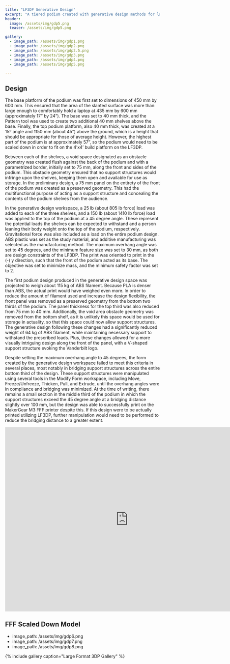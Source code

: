 ```yaml
---
title: "LF3DP Generative Design"
excerpt: "A tiered podium created with generative design methods for large format 3D printing."
header:
  image: /assets/img/gdp5.png
  teaser: /assets/img/gdp5.png

gallery:
  - image_path: /assets/img/gdp1.png
  - image_path: /assets/img/gdp2.png
  - image_path: /assets/img/gdp2.5.png
  - image_path: /assets/img/gdp3.png
  - image_path: /assets/img/gdp4.png
  - image_path: /assets/img/gdp5.png

---
```

## Design
The base platform of the podium was first set to dimensions of 450 mm by 600 mm. This ensured that the area of the slanted surface was more than large enough to comfortably hold a laptop at 435 mm by 600 mm (approximately 17” by 24”). The base was set to 40 mm thick, and the Pattern tool was used to create two additional 40 mm shelves above the base. Finally, the top podium platform, also 40 mm thick, was created at a 15° angle and 1150 mm (about 45”) above the ground, which is a height that should be appropriate for those of average height. However, the highest part of the podium is at approximately 57”, so the podium would need to be scaled down in order to fit on the 4’x4’ build platform on the LF3DP.

Between each of the shelves, a void space designated as an obstacle geometry was created flush against the back of the podium and with a parametrized border, initially set to 75 mm, along the front and sides of the podium. This obstacle geometry ensured that no support structures would infringe upon the shelves, keeping them open and available for use as storage. In the preliminary design, a 75 mm panel on the entirety of the front of the podium was created as a preserved geometry. This had the multifunctional purpose of acting as a support structure and concealing the contents of the podium shelves from the audience.

In the generative design workspace, a 25 lb (about 805 lb force) load was added to each of the three shelves, and a 150 lb (about 1410 lb force) load was applied to the top of the podium at a 45 degree angle. These represent the potential loads the shelves can be expected to withstand and a person leaning their body weight onto the top of the podium, respectively. Gravitational force was also included as a load on the entire podium design. ABS plastic was set as the study material, and additive manufacturing was selected as the manufacturing method. The maximum overhang angle was set to 45 degrees, and the minimum feature size was set to 30 mm, as both are design constraints of the LF3DP. The print was oriented to print in the (-) y direction, such that the front of the podium acted as its base. The objective was set to minimize mass, and the minimum safety factor was set to 2.

The first podium design produced in the generative design space was projected to weigh about 115 kg of ABS filament. Because PLA is denser than ABS, the actual print would have weighed even more. In order to reduce the amount of filament used and increase the design flexibility, the front panel was removed as a preserved geometry from the bottom two thirds of the podium. The panel thickness for the top third was also reduced from 75 mm to 40 mm. Additionally, the void area obstacle geometry was removed from the bottom shelf, as it is unlikely this space would be used for storage in actuality, so that this space could now allow support structures. The generative design following these changes had a significantly reduced weight of 64 kg of ABS filament, while maintaining necessary support to withstand the prescribed loads. Plus, these changes allowed for a more visually intriguing design along the front of the panel, with a V-shaped support structure evoking the Vanderbilt logo.

Despite setting the maximum overhang angle to 45 degrees, the form created by the generative design workspace failed to meet this criteria in several places, most notably in bridging support structures across the entire bottom third of the design. These support structures were manipulated using several tools in the Modify Form workspace, including Move, Freeze/Unfreeze, Thicken, Pull, and Extrude, until the overhang angles were in compliance and bridging was minimized. At the time of writing, there remains a small section in the middle third of the podium in which the support structures exceed the 45 degree angle at a bridging distance slightly over 100 mm, but the design was able to successfully print on the MakerGear M3 FFF printer despite this. If this design were to be actually printed utilizing LF3DP, further manipulation would need to be performed to reduce the bridging distance to a greater extent.

<iframe src="https://vanderbilt643.autodesk360.com/shares/public/SH512d4QTec90decfa6e8ce9c0807e5103eb?mode=embed" width="800" height="600" allowfullscreen="true" webkitallowfullscreen="true" mozallowfullscreen="true"  frameborder="0"></iframe>

## FFF Scaled Down Model
  - image_path: /assets/img/gdp6.png
  - image_path: /assets/img/gdp7.png
  - image_path: /assets/img/gdp8.png


{% include gallery caption="Large Format 3DP Gallery" %}
